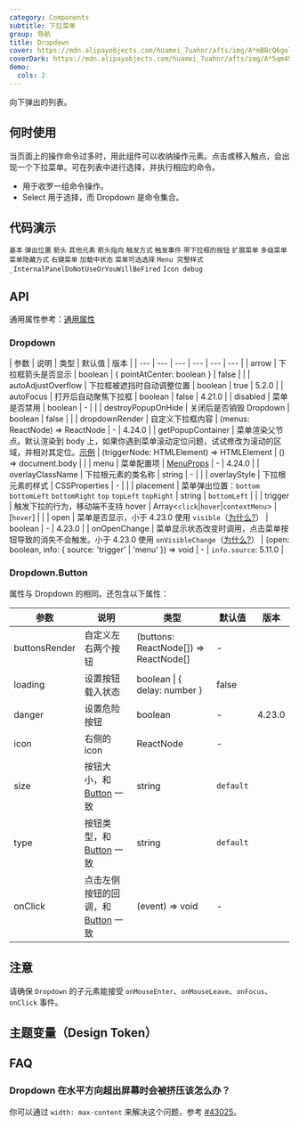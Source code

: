 ```yaml
---
category: Components
subtitle: 下拉菜单
group: 导航
title: Dropdown
cover: https://mdn.alipayobjects.com/huamei_7uahnr/afts/img/A*mBBcQ6goljkAAAAAAAAAAAAADrJ8AQ/original
coverDark: https://mdn.alipayobjects.com/huamei_7uahnr/afts/img/A*5qm4S4Zgh2QAAAAAAAAAAAAADrJ8AQ/original
demo:
  cols: 2
---
```


向下弹出的列表。

## 何时使用

当页面上的操作命令过多时，用此组件可以收纳操作元素。点击或移入触点，会出现一个下拉菜单。可在列表中进行选择，并执行相应的命令。

- 用于收罗一组命令操作。
- Select 用于选择，而 Dropdown 是命令集合。

## 代码演示

<!-- prettier-ignore -->
<code src="./demo/basic.tsx">基本</code>
<code src="./demo/placement.tsx">弹出位置</code>
<code src="./demo/arrow.tsx">箭头</code>
<code src="./demo/item.tsx">其他元素</code>
<code src="./demo/arrow-center.tsx">箭头指向</code>
<code src="./demo/trigger.tsx">触发方式</code>
<code src="./demo/event.tsx">触发事件</code>
<code src="./demo/dropdown-button.tsx">带下拉框的按钮</code>
<code src="./demo/custom-dropdown.tsx">扩展菜单</code>
<code src="./demo/sub-menu.tsx">多级菜单</code>
<code src="./demo/overlay-open.tsx">菜单隐藏方式</code>
<code src="./demo/context-menu.tsx">右键菜单</code>
<code src="./demo/loading.tsx">加载中状态</code>
<code src="./demo/selectable.tsx">菜单可选选择</code>
<code src="./demo/menu-full.tsx" debug>Menu 完整样式</code>
<code src="./demo/render-panel.tsx" debug>\_InternalPanelDoNotUseOrYouWillBeFired</code>
<code src="./demo/icon-debug.tsx" debug>Icon debug</code>

## API

通用属性参考：[通用属性](/docs/react/common-props)

### Dropdown

| 参数 | 说明 | 类型 | 默认值 | 版本 |
| --- | --- | --- | --- | --- | --- |
| arrow | 下拉框箭头是否显示 | boolean \| { pointAtCenter: boolean } | false |  |
| autoAdjustOverflow | 下拉框被遮挡时自动调整位置 | boolean | true | 5.2.0 |
| autoFocus | 打开后自动聚焦下拉框 | boolean | false | 4.21.0 |
| disabled | 菜单是否禁用 | boolean | - |  |
| destroyPopupOnHide | 关闭后是否销毁 Dropdown | boolean | false |  |
| dropdownRender | 自定义下拉框内容 | (menus: ReactNode) => ReactNode | - | 4.24.0 |
| getPopupContainer | 菜单渲染父节点。默认渲染到 body 上，如果你遇到菜单滚动定位问题，试试修改为滚动的区域，并相对其定位。[示例](https://codepen.io/afc163/pen/zEjNOy?editors=0010) | (triggerNode: HTMLElement) => HTMLElement | () => document.body |  |
| menu | 菜单配置项 | [MenuProps](/components/menu-cn#api) | - | 4.24.0 |
| overlayClassName | 下拉根元素的类名称 | string | - |  |
| overlayStyle | 下拉根元素的样式 | CSSProperties | - |  |
| placement | 菜单弹出位置：`bottom` `bottomLeft` `bottomRight` `top` `topLeft` `topRight` | string | `bottomLeft` |  |
| trigger | 触发下拉的行为，移动端不支持 hover | Array&lt;`click`\|`hover`\|`contextMenu`> | \[`hover`] |  |
| open | 菜单是否显示，小于 4.23.0 使用 `visible`（[为什么?](/docs/react/faq#弹层类组件为什么要统一至-open-属性)） | boolean | - | 4.23.0 |
| onOpenChange | 菜单显示状态改变时调用，点击菜单按钮导致的消失不会触发。小于 4.23.0 使用 `onVisibleChange`（[为什么?](/docs/react/faq#弹层类组件为什么要统一至-open-属性)） | (open: boolean, info: { source: 'trigger' | 'menu' }) => void | - | `info.source`: 5.11.0 |

### Dropdown.Button

属性与 Dropdown 的相同。还包含以下属性：

| 参数 | 说明 | 类型 | 默认值 | 版本 |
| --- | --- | --- | --- | --- |
| buttonsRender | 自定义左右两个按钮 | (buttons: ReactNode\[]) => ReactNode\[] | - |  |
| loading | 设置按钮载入状态 | boolean \| { delay: number } | false |  |
| danger | 设置危险按钮 | boolean | - | 4.23.0 |
| icon | 右侧的 icon | ReactNode | - |  |
| size | 按钮大小，和 [Button](/components/button-cn#api) 一致 | string | `default` |  |
| type | 按钮类型，和 [Button](/components/button-cn#api) 一致 | string | `default` |  |
| onClick | 点击左侧按钮的回调，和 [Button](/components/button-cn#api) 一致 | (event) => void | - |  |

## 注意

请确保 `Dropdown` 的子元素能接受 `onMouseEnter`、`onMouseLeave`、`onFocus`、`onClick` 事件。

## 主题变量（Design Token）

<ComponentTokenTable component="Dropdown"></ComponentTokenTable>

## FAQ

### Dropdown 在水平方向超出屏幕时会被挤压该怎么办？

你可以通过 `width: max-content` 来解决这个问题，参考 [#43025](https://github.com/ant-design/ant-design/issues/43025#issuecomment-1594394135)。

